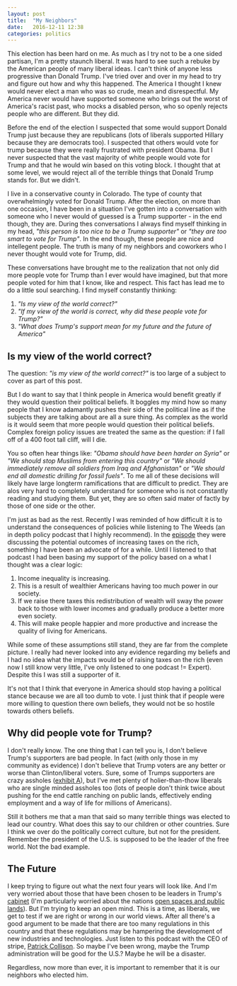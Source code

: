 ```yaml
---
layout: post
title:  "My Neighbors"
date:   2016-12-11 12:38
categories: politics  
---
```


This election has been hard on me. As much as I try not to be a one sided partisan, I'm a pretty staunch liberal.  It was hard to see such a rebuke by the American people of many liberal ideas.  I can't think of anyone less progressive than Donald Trump.  I've tried over and over in my head to try and figure out how and why this happened.  The America I thought I knew would never elect a man who was so crude, mean and disrespectful.  My America never would have supported someone who brings out the worst of America's racist past, who mocks a disabled person, who so openly rejects people who are different. But they did.  

Before the end of the election I suspected that some would support Donald Trump just because they are republicans (lots of liberals supported Hillary because they are democrats too).  I suspected that others would vote for trump because they were really frustrated with president Obama.  But I never suspected that the vast majority of white people would vote for Trump and that he would win based on this voting block.  I thought that at some level, we would reject all of the terrible things that Donald Trump stands for.  But we didn't. 

I live in a conservative county in Colorado.  The type of county that overwhelmingly voted for Donald Trump. After the election, on more than one occasion, I have been in a situation I've gotten into a conversation with someone who I never would of guessed is a Trump supporter - in the end though, they are. During thes conversations I always find myself thinking in my head, *"this person is too nice to be a Trump supporter"* or *"they are too smart to vote for Trump"*. In the end though, these people are nice and intellegent people.  The truth is many of my neighbors and coworkers who I never thought would vote for Trump, did.  

These conversations have brought me to the realization that not only did more people vote for Trump than I ever would have imagined, but that more people voted for him that I know, like and respect. This fact has lead me to do a little soul searching. I find myself constantly thinking: 

1. *"Is my view of the world correct?"*
2. *"If my view of the world is correct, why did these people vote for Trump?"*
3. *"What does Trump's support mean for my future and the future of America"*

## Is my view of the world correct?

The question: *"is my view of the world correct?"* is too large of a subject to cover as part of this post. 

But I do want to say that I think people in America would benefit greatly if they would question their political beliefs. It boggles my mind how so many people that I know adamantly pushes their side of the political line as if the subjects they are talking about are all a sure thing.  As complex as the world is it would seem that more people would question their political beliefs.  Complex foreign policy issues are treated the same as the question: if I fall off of a 400 foot tall cliff, will I die.  

You so often hear things like: *"Obama should have been harder on Syria"* or *"We should stop Muslims from entering this country"* or  *"We should immediately remove all soldiers from Iraq and Afghanistan"* or *"We should end all domestic drilling for fossil fuels"*.  To me all of these decisions will likely have large longterm ramifications that are difficult to predict. They are alos very hard to completely understand for someone who is not constantly reading and studying them. But yet, they are so often said mater of factly by those of one side or the other. 

I'm just as bad as the rest. Recently I was reminded of how difficult it is to understand the consequences of policies while listening to The Weeds (an in depth policy podcast that I highly recommend).  In the [episode][weeds ep] they were discussing the potential outcomes of increasing taxes on the rich, something I have been an advocate of for a while. Until I listened to that podcast I had been basing my support of the policy based on a what I thought was a clear logic: 

1. Income inequality is increasing. 
2. This is a result of wealthier Americans having too much power in our society.  
3. If we raise there taxes this redistribution of wealth will sway the power back to those with lower incomes and gradually produce a better more even society. 
4. This will make people happier and more productive and increase the quality of living for Americans.

While some of these assumptions still stand, they are far from the complete picture. I really had never looked into any evidence regarding my beliefs and I had no idea what the impacts would be of raising taxes on the rich (even now I still know very little, I've only listened to one podcast != Expert).  Despite this I was still a supporter of it.  

It's not that I think that everyone in America should stop having a political stance because we are all too dumb to vote.  I just think that if people were more willing to question there own beliefs, they would not be so hostile towards others beliefs. 

## Why did people vote for Trump?

I don't really know.  The one thing that I can tell you is, I don't believe Trump's supporters are bad people.  In fact (with only those in my community as evidence) I don't believe that Trump voters are any better or worse than Clinton/liberal voters.  Sure, some of Trumps supporters are crazy assholes ([exhibit A][a]), but I've met plenty of holier-than-thow liberals who are single minded assholes too (lots of people don't think twice about pushing for the end cattle ranching on public lands, effectively ending employment and a way of life for millions of Americans).

Still it bothers me that a man that said so many terrible things was elected to lead our country.  What does this say to our children or other countries.  Sure I think we over do the politically correct culture, but not for the president.  Remember the president of the U.S. is supposed to be the leader of the free world.  Not the bad example. 

## The Future

I keep trying to figure out what the next four years will look like.  And I'm very worried about those that have been chosen to be leaders in Trump's [cabinet][cabinet] (I'm particularly worried about the nations [open spaces and public lands][os]).  But I'm trying to keep an open mind.  This is a time, as liberals, we get to test if we are right or wrong in our world views.  After all there's a good argument to be made that there are too many regulations in this country and that these regulations may be hampering the development of new industries and technologies.  Just listen to this podcast with the CEO of stripe, [Patrick Collison][ezra klein show]. So maybe I've been wrong, maybe the Trump administration will be good for the U.S.?  Maybe he will be a disaster.  

Regardless, now more than ever, it is important to remember that it is our neighbors who elected him.    


[a]:        http://www.politico.com/magazine/story/2016/10/donald-trump-2016-white-nationalists-alt-right-214388

[cabinet]:  http://www.politico.com/blogs/donald-trump-administration/2016/11/donald-trump-cabinet-members-list-of-choices-picks-and-selections-so-far-231444

[os]:       http://www.nytimes.com/2016/12/10/opinion/its-our-land-lets-keep-it-that-way.html

[ezra klein show]: http://www.stitcher.com/s?eid=48455600

[weeds ep]: https://www.stitcher.com/podcast/panoply/voxs-the-weeds/e/will-taxing-the-rich-hurt-growth-and-will-third-parties-save-45147092

